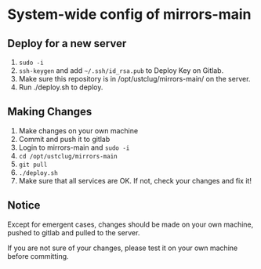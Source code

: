# System-wide config of mirrors-main

## Deploy for a new server

1. ```sudo -i```
2. ```ssh-keygen``` and add ```~/.ssh/id_rsa.pub``` to Deploy Key on Gitlab.
3. Make sure this repository is in /opt/ustclug/mirrors-main/ on the server.
4. Run ./deploy.sh to deploy.

## Making Changes

1. Make changes on your own machine
2. Commit and push it to gitlab
3. Login to mirrors-main and ```sudo -i```
4. ```cd /opt/ustclug/mirrors-main```
5. ```git pull```
6. ```./deploy.sh```
7. Make sure that all services are OK. If not, check your changes and fix it!

## Notice

Except for emergent cases, changes should be made on your own machine, pushed to gitlab and pulled to the server.

If you are not sure of your changes, please test it on your own machine before committing.
